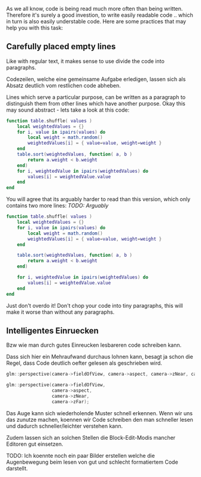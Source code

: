<!-- 
.. title: Code readability
.. slug: code-readability
.. date: 05/30/2014 10:23:08 PM UTC+02:00 # <- THE DATE IS WRONG MAN!
.. tags: programming,draft
.. link: 
.. description: 
.. type: text
-->

<!-- TEASER_END -->

As we all know, code is being read much more often than being written.
Therefore it's surely a good investion, to write easily readable code ..
which in turn is also easily understable code.
Here are some practices that may help you with this task:


Carefully placed empty lines
----------------------------

Like with regular text, it makes sense to use divide the code into paragraphs.

Codezeilen, welche eine gemeinsame Aufgabe erledigen, lassen sich als Absatz
deutlich vom restlichen code abheben.

Lines which serve a particular purpose, can be written as a paragraph to
distinguish them from other lines which have another purpose.
Okay this may sound abstract - lets take a look at this code:

```lua
function table.shuffle( values )
    local weightedValues = {}
    for i, value in ipairs(values) do
        local weight = math.random()
        weightedValues[i] = { value=value, weight=weight }
    end
    table.sort(weightedValues, function( a, b )
        return a.weight < b.weight
    end)
    for i, weightedValue in ipairs(weightedValues) do
        values[i] = weightedValue.value
    end
end
```

You will agree that its arguably harder to read than this version,
which only contains two more lines:
*TODO: Arguably*

```lua
function table.shuffle( values )
    local weightedValues = {}
    for i, value in ipairs(values) do
        local weight = math.random()
        weightedValues[i] = { value=value, weight=weight }
    end

    table.sort(weightedValues, function( a, b )
        return a.weight < b.weight
    end)

    for i, weightedValue in ipairs(weightedValues) do
        values[i] = weightedValue.value
    end
end
```

Just don't overdo it!  Don't chop your code into tiny paragraphs, this will
make it worse than without any paragraphs.


Intelligentes Einruecken
------------------------

Bzw wie man durch gutes Einreucken lesbareren code schreiben kann.

Dass sich hier ein Mehraufwand durchaus lohnen kann, besagt ja schon die Regel,
dass Code deutlich oefter gelesen als geschrieben wird.

```c
glm::perspective(camera->fieldOfView, camera->aspect, camera->zNear, camera->zFar);
```

```c
glm::perspective(camera->fieldOfView,
                 camera->aspect,
                 camera->zNear,
                 camera->zFar);
```

Das Auge kann sich wiederholende Muster schnell erkennen.
Wenn wir uns das zunutze machen, koennen wir Code schreiben den man schneller
lesen und dadurch schneller/leichter verstehen kann.

Zudem lassen sich an solchen Stellen die Block-Edit-Modis mancher Editoren
gut einsetzen.

TODO: Ich koennte noch ein paar Bilder erstellen welche die Augenbewegung beim
lesen von gut und schlecht formatiertem Code darstellt.
